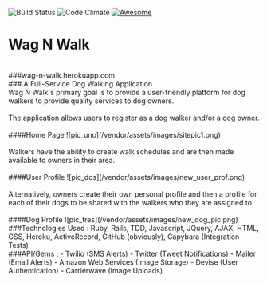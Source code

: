 ![Build Status](https://codeship.com/projects/80eadf50-9b6a-0133-a265-7a41677d4861/status?branch=master)
![Code Climate](https://codeclimate.com/github/rdobrins/wag-n-walk.png)
[![Awesome](https://cdn.rawgit.com/sindresorhus/awesome/d7305f38d29fed78fa85652e3a63e154dd8e8829/media/badge.svg)](https://github.com/sindresorhus/awesome)

# Wag N Walk
</br>
###wag-n-walk.herokuapp.com
</br>
### A Full-Service Dog Walking Application
</br>
Wag N Walk's primary goal is to provide a user-friendly platform for dog walkers to provide quality services to dog owners.
</br></br>
The application allows users to register as a dog walker and/or a dog owner.
</br></br>
####Home Page
![pic_uno](/vendor/assets/images/sitepic1.png)
</br></br>
Walkers have the ability to create walk schedules and are then made available to owners in their area.
</br></br>
####User Profile
![pic_dos](/vendor/assets/images/new_user_prof.png)
</br></br>
Alternatively, owners create their own personal profile and then a profile for each of their dogs to be shared with the walkers who they are assigned to.
</br></br>
####Dog Profile
![pic_tres](/vendor/assets/images/new_dog_pic.png)
</br>
###Technologies Used :
Ruby, Rails, TDD, Javascript, JQuery, AJAX, HTML, CSS, Heroku, ActiveRecord, GitHub (obviously), Capybara (Integration Tests)
</br>
###API/Gems :
- Twilio (SMS Alerts)
- Twitter (Tweet Notifications)
- Mailer (Email Alerts)
- Amazon Web Services (Image Storage)
- Devise (User Authentication)
- Carrierwave (Image Uploads)
